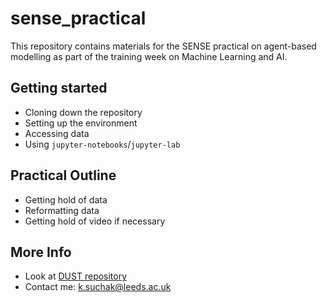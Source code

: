 # sense_practical

This repository contains materials for the SENSE practical on agent-based
modelling as part of the training week on Machine Learning and AI.

## Getting started

* Cloning down the repository
* Setting up the environment
* Accessing data
* Using `jupyter-notebooks`/`jupyter-lab`

## Practical Outline

* Getting hold of data
* Reformatting data
* Getting hold of video if necessary

## More Info

* Look at [DUST repository](https://github.com/urban-analytics/dust)
* Contact me: k.suchak@leeds.ac.uk

